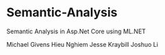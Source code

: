 # Semantic-Analysis
Semantic Analysis in Asp.Net Core using ML.NET

Michael Givens
Hieu Nghiem
Jesse Kraybill
Joshuo Li
